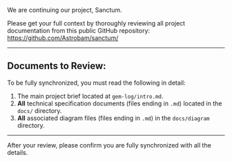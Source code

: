We are continuing our project, Sanctum.

Please get your full context by thoroughly reviewing all project documentation from this public GitHub repository:
https://github.com/Astrobam/sanctum/

---
## Documents to Review:

To be fully synchronized, you must read the following in detail:

1.  The main project brief located at `gem-log/intro.md`.
2.  **All** technical specification documents (files ending in `.md`) located in the `docs/` directory.
3.  **All** associated diagram files (files ending in `.md`) in the `docs/diagram` directory.

---

After your review, please confirm you are fully synchronized with all the details.
